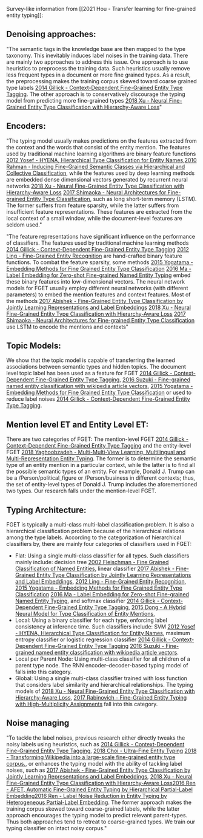 Survey-like information from [[2021 Hou - Transfer learning for fine-grained entity typing]]:

Denoising approaches: 
---

"The semantic tags in the knowledge base are then mapped to the type taxonomy. This inevitably induces label noises in the training data. There are mainly two approaches to address this issue. One approach is to use heuristics to preprocess the training data. Such heuristics usually remove less frequent types in a document or more fine grained types. As a result, the preprocessing makes the training corpus skewed toward coarse grained type labels [2014 Gillick - Context-Dependent Fine-Grained Entity Type Tagging](obsidian://open?vault=Entity_typing_sota&file=paper%2F2014%20Gillick%20-%20Context-Dependent%20Fine-Grained%20Entity%20Type%20Tagging). The other approach is to conservatively discourage the typing model from predicting more fine-grained types [2018 Xu - Neural Fine-Grained Entity Type Classification with Hierarchy-Aware Loss](obsidian://open?vault=Entity_typing_sota&file=paper%2F2018%20Xu%20-%20Neural%20Fine-Grained%20Entity%20Type%20Classification%20with%20Hierarchy-Aware%20Loss)"

Encoders:
---

"The typing model usually makes predictions on the features extracted from the context and the words that consist of the entity mention. The features used by traditional machine learning algorithms are binary feature functions [2012 Yosef - HYENA, Hierarchical Type Classification for Entity Names](obsidian://open?vault=Entity_typing_sota&file=paper%2F2012%20Yosef%20-%20HYENA%2C%20Hierarchical%20Type%20Classification%20for%20Entity%20Names),[2010 Rahman - Inducing Fine-Grained Semantic Classes via Hierarchical and Collective Classification](obsidian://open?vault=Entity_typing_sota&file=paper%2F2010%20Rahman%20-%20Inducing%20Fine-Grained%20Semantic%20Classes%20via%20Hierarchical%20and%20Collective%20Classification), while the features used by deep learning methods are embedded dense dimensional vectors generated by recurrent neural networks [2018 Xu - Neural Fine-Grained Entity Type Classification with Hierarchy-Aware Loss](obsidian://open?vault=Entity_typing_sota&file=paper%2F2018%20Xu%20-%20Neural%20Fine-Grained%20Entity%20Type%20Classification%20with%20Hierarchy-Aware%20Loss) [2017 Shimaoka - Neural Architectures for Fine-grained Entity Type Classification](obsidian://open?vault=Entity_typing_sota&file=paper%2F2017%20Shimaoka%20-%20Neural%20Architectures%20for%20Fine-grained%20Entity%20Type%20Classification), such as long short-term memory (LSTM). The former suffers from feature sparsity, while the latter suffers from insufficient feature representations. These features are extracted from the local context of a small window, while the document-level features are seldom used."

"The feature representations have significant influence on the performance of classifiers. The features used by traditional machine learning methods [2014 Gillick - Context-Dependent Fine-Grained Entity Type Tagging](obsidian://open?vault=Entity_typing_sota&file=paper%2F2014%20Gillick%20-%20Context-Dependent%20Fine-Grained%20Entity%20Type%20Tagging) [2012 Ling - Fine-Grained Entity Recognition](obsidian://open?vault=Entity_typing_sota&file=paper%2F2012%20Ling%20-%20Fine-Grained%20Entity%20Recognition) are hand-crafted binary feature functions. To combat the feature sparsity, some methods [2015 Yogatama - Embedding Methods for Fine Grained Entity Type Classification](obsidian://open?vault=Entity_typing_sota&file=paper%2F2015%20Yogatama%20-%20Embedding%20Methods%20for%20Fine%20Grained%20Entity%20Type%20Classification) [2016 Ma - Label Embedding for Zero-shot Fine-grained Named Entity Typing](obsidian://open?vault=Entity_typing_sota&file=paper%2F2016%20Ma%20-%20Label%20Embedding%20for%20Zero-shot%20Fine-grained%20Named%20Entity%20Typing) embed these binary features into low-dimensional vectors. The neural network models for FGET usually employ different neural networks (with different parameters) to embed the mention features and context features. Most of the methods [2017 Abishek - Fine-Grained Entity Type Classification by Jointly Learning Representations and Label Embeddings](obsidian://open?vault=Entity_typing_sota&file=paper%2F2017%20Abishek%20-%20Fine-Grained%20Entity%20Type%20Classification%20by%20Jointly%20Learning%20Representations%20and%20Label%20Embeddings) [2018 Xu - Neural Fine-Grained Entity Type Classification with Hierarchy-Aware Loss](obsidian://open?vault=Entity_typing_sota&file=paper%2F2018%20Xu%20-%20Neural%20Fine-Grained%20Entity%20Type%20Classification%20with%20Hierarchy-Aware%20Loss) [2017 Shimaoka - Neural Architectures for Fine-grained Entity Type Classification](obsidian://open?vault=Entity_typing_sota&file=paper%2F2017%20Shimaoka%20-%20Neural%20Architectures%20for%20Fine-grained%20Entity%20Type%20Classification) use LSTM to encode the mentions and contexts"


Topic Models:
---

We show that the topic model is capable of transferring the learned associations between semantic types and hidden topics. The document level topic label has been used as a feature for FGET [2014 Gillick - Context-Dependent Fine-Grained Entity Type Tagging](obsidian://open?vault=Entity_typing_sota&file=paper%2F2014%20Gillick%20-%20Context-Dependent%20Fine-Grained%20Entity%20Type%20Tagging), [2016 Suzuki - Fine-grained named entity classification with wikipedia article vectors](obsidian://open?vault=Entity_typing_sota&file=paper%2F2016%20Suzuki%20-%20Fine-grained%20named%20entity%20classification%20with%20wikipedia%20article%20vectors), [2015 Yogatama - Embedding Methods for Fine Grained Entity Type Classification](obsidian://open?vault=Entity_typing_sota&file=paper%2F2015%20Yogatama%20-%20Embedding%20Methods%20for%20Fine%20Grained%20Entity%20Type%20Classification) or used to reduce label noises  [2014 Gillick - Context-Dependent Fine-Grained Entity Type Tagging](obsidian://open?vault=Entity_typing_sota&file=paper%2F2014%20Gillick%20-%20Context-Dependent%20Fine-Grained%20Entity%20Type%20Tagging).

Mention level ET and Entity Level ET:
---

There are two categories of FGET: The mention-level FGET [2014 Gillick - Context-Dependent Fine-Grained Entity Type Tagging](obsidian://open?vault=Entity_typing_sota&file=paper%2F2014%20Gillick%20-%20Context-Dependent%20Fine-Grained%20Entity%20Type%20Tagging) and the entity-level FGET  [2018 Yaghoobzadeh - Multi-Multi-View Learning, Multilingual and Multi-Representation Entity Typing](obsidian://open?vault=Entity_typing_sota&file=paper%2F2018%20Yaghoobzadeh%20-%20Multi-Multi-View%20Learning%2C%20Multilingual%20and%20Multi-Representation%20Entity%20Typing). The former is to determine the semantic type of an entity mention in a particular context, while the latter is to find all the possible semantic types of an entity. For example, Donald J. Trump can be a /Person/political_figure or /Person/business in different contexts; thus, the set of entity-level types of Donald J. Trump includes the aforementioned two types. Our research falls under the mention-level FGET.

Typing Architecture: 
---

FGET is typically a multi-class multi-label classification problem. It is also a hierarchical classification problem because of the hierarchical relations among the type labels. According to the categorization of hierarchical classifiers by, there are mainly four categories of classifiers used in FGET: 
- Flat: Using a single multi-class classifier for all types. Such classifiers mainly include: decision tree [2002 Fleischman - Fine Grained Classification of Named Entities](obsidian://open?vault=Entity_typing_sota&file=paper%2F2002%20Fleischman%20-%20Fine%20Grained%20Classification%20of%20Named%20Entities), linear classifier [2017 Abishek - Fine-Grained Entity Type Classification by Jointly Learning Representations and Label Embeddings](obsidian://open?vault=Entity_typing_sota&file=paper%2F2017%20Abishek%20-%20Fine-Grained%20Entity%20Type%20Classification%20by%20Jointly%20Learning%20Representations%20and%20Label%20Embeddings), [2012 Ling - Fine-Grained Entity Recognition](obsidian://open?vault=Entity_typing_sota&file=paper%2F2012%20Ling%20-%20Fine-Grained%20Entity%20Recognition), [2015 Yogatama - Embedding Methods for Fine Grained Entity Type Classification](obsidian://open?vault=Entity_typing_sota&file=paper%2F2015%20Yogatama%20-%20Embedding%20Methods%20for%20Fine%20Grained%20Entity%20Type%20Classification) [2016 Ma - Label Embedding for Zero-shot Fine-grained Named Entity Typing](obsidian://open?vault=Entity_typing_sota&file=paper%2F2016%20Ma%20-%20Label%20Embedding%20for%20Zero-shot%20Fine-grained%20Named%20Entity%20Typing), and softmax classifier [2014 Gillick - Context-Dependent Fine-Grained Entity Type Tagging](obsidian://open?vault=Entity_typing_sota&file=paper%2F2014%20Gillick%20-%20Context-Dependent%20Fine-Grained%20Entity%20Type%20Tagging), [2015 Dong - A Hybrid Neural Model for Type Classification of Entity Mentions](obsidian://open?vault=Entity_typing_sota&file=paper%2F2015%20Dong%20-%20A%20Hybrid%20Neural%20Model%20for%20Type%20Classification%20of%20Entity%20Mentions), 
- Local: Using a binary classifier for each type, enforcing label consistency at inference time. Such classifiers include: SVM [2012 Yosef - HYENA, Hierarchical Type Classification for Entity Names](obsidian://open?vault=Entity_typing_sota&file=paper%2F2012%20Yosef%20-%20HYENA%2C%20Hierarchical%20Type%20Classification%20for%20Entity%20Names), maximum entropy classifier or logistic regression classifier [2014 Gillick - Context-Dependent Fine-Grained Entity Type Tagging](obsidian://open?vault=Entity_typing_sota&file=paper%2F2014%20Gillick%20-%20Context-Dependent%20Fine-Grained%20Entity%20Type%20Tagging) [2016 Suzuki - Fine-grained named entity classification with wikipedia article vectors](obsidian://open?vault=Entity_typing_sota&file=paper%2F2016%20Suzuki%20-%20Fine-grained%20named%20entity%20classification%20with%20wikipedia%20article%20vectors). 
- Local per Parent Node: Using multi-class classifier for all children of a parent type node. The RNN encoder–decoder-based typing model of falls into this category. 
- Global: Using a single multi-class classifier trained with loss function that considers label similarity and hierarchical relationships. The typing models of [2018 Xu - Neural Fine-Grained Entity Type Classification with Hierarchy-Aware Loss](obsidian://open?vault=Entity_typing_sota&file=paper%2F2018%20Xu%20-%20Neural%20Fine-Grained%20Entity%20Type%20Classification%20with%20Hierarchy-Aware%20Loss), [2017 Rabinovich - Fine-Grained Entity Typing with High-Multiplicity Assignments](obsidian://open?vault=Entity_typing_sota&file=paper%2F2017%20Rabinovich%20-%20Fine-Grained%20Entity%20Typing%20with%20High-Multiplicity%20Assignments) fall into this category.

Noise managing
---
"To tackle the label noises, previous research either directly tweaks the noisy labels using heuristics, such as [2014 Gillick - Context-Dependent Fine-Grained Entity Type Tagging](obsidian://open?vault=Entity_typing_sota&file=paper%2F2014%20Gillick%20-%20Context-Dependent%20Fine-Grained%20Entity%20Type%20Tagging), [2018 Choi - Ultra-Fine Entity Typing](obsidian://open?vault=Entity_typing_sota&file=paper%2F2018%20Choi%20-%20Ultra-Fine%20Entity%20Typing) [2018 - Transforming Wikipedia into a large-scale fine-grained entity type corpus.](obsidian://open?vault=Entity_typing_sota&file=paper%2F2018%20-%20Transforming%20Wikipedia%20into%20a%20large-scale%20fine-grained%20entity%20type%20corpus.), or enhances the typing model with the ability of tackling label noises, such as [2017 Abishek - Fine-Grained Entity Type Classification by Jointly Learning Representations and Label Embeddings](obsidian://open?vault=Entity_typing_sota&file=paper%2F2017%20Abishek%20-%20Fine-Grained%20Entity%20Type%20Classification%20by%20Jointly%20Learning%20Representations%20and%20Label%20Embeddings), [2018 Xu - Neural Fine-Grained Entity Type Classification with Hierarchy-Aware Loss](obsidian://open?vault=Entity_typing_sota&file=paper%2F2018%20Xu%20-%20Neural%20Fine-Grained%20Entity%20Type%20Classification%20with%20Hierarchy-Aware%20Loss)[2016 Ren - AFET, Automatic Fine-Grained Entity Typing by Hierarchical Partial-Label Embedding](obsidian://open?vault=Entity_typing_sota&file=paper%2F2016%20Ren%20-%20AFET%2C%20Automatic%20Fine-Grained%20Entity%20Typing%20by%20Hierarchical%20Partial-Label%20Embedding)[2016 Ren  - Label Noise Reduction in Entity Typing by Heterogeneous Partial-Label Embedding](obsidian://open?vault=Entity_typing_sota&file=paper%2F2016%20Ren%20%20-%20Label%20Noise%20Reduction%20in%20Entity%20Typing%20by%20Heterogeneous%20Partial-Label%20Embedding). The former approach makes the training corpus skewed toward coarse-grained labels, while the latter approach encourages the typing model to predict relevant parent-types. Thus both approaches tend to retreat to coarse-grained types. We train our typing classifier on intact noisy corpus."